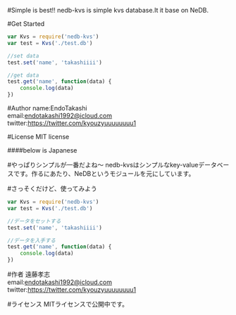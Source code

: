 #Simple is best!!
nedb-kvs is simple kvs database.It it base on NeDB.

#Get Started

```javascript:app.js
var Kvs = require('nedb-kvs')
var test = Kvs('./test.db')

//set data
test.set('name', 'takashiiii')

//get data
test.get('name', function(data) {
    console.log(data)
})
```

#Author
name:EndoTakashi  
email:endotakashi1992@icloud.com  
twitter:https://twitter.com/kyouzyuuuuuuuu1

#License
MIT license

####below is Japanese

#やっぱりシンプルが一番だよね〜
nedb-kvsはシンプルなkey-valueデータベースです。作るにあたり、NeDBというモジュールを元にしています。

#さっそくだけど、使ってみよう
```javascript:app.js
var Kvs = require('nedb-kvs')
var test = Kvs('./test.db')

//データをセットする
test.set('name', 'takashiiii')

//データを入手する
test.get('name', function(data) {
    console.log(data)
})
```

#作者
遠藤孝志  
email:endotakashi1992@icloud.com  
twitter:https://twitter.com/kyouzyuuuuuuuu1

#ライセンス
MITライセンスで公開中です。